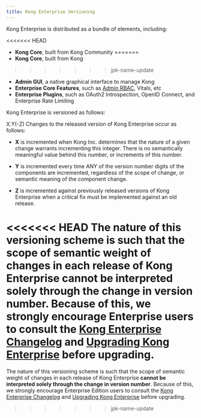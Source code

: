 ```yaml
---
title: Kong Enterprise Versioning
---
```


Kong Enterprise is distributed as a bundle of elements, including:

<<<<<<< HEAD
- **Kong Core**, built from Kong Community
=======
- **Kong Core**, built from Kong
>>>>>>> jpk-name-update
- **Admin GUI**, a native graphical interface to manage Kong
- **Enterprise Core Features**, such as [Admin RBAC](https://support.konghq.com/hc/en-us/articles/115001049953-Setting-Up-Admin-API-RBAC), Vitals, etc
- **Enterprise Plugins**, such as OAuth2 Introspection, OpenID Connect, and Enterprise Rate Limiting

Kong Enterprise is versioned as follows:

X.Y(-Z)
Changes to the released version of Kong Enterprise occur as follows:

- **X** is incremented when Kong Inc. determines that the nature of a given change warrants incrementing this integer. There is no semantically meaningful value behind this number, or increments of this number.

- **Y** is incremented every time ANY of the version number digits of the components are incremented, regardless of the scope of change, or semantic meaning of the component change.

- **Z** is incremented against previously released versions of Kong Enterprise when a critical fix must be implemented against an old release.

<<<<<<< HEAD
The nature of this versioning scheme is such that the scope of semantic weight of changes in each release of Kong Enterprise **cannot be interpreted solely through the change in version number**. Because of this, we strongly encourage Enterprise users to consult the [Kong Enterprise Changelog](/enterprise/latest/changelog) and [Upgrading Kong Enterprise](https://support.konghq.com/hc/en-us/articles/115009693288-Upgrading-Kong) before upgrading.
=======
The nature of this versioning scheme is such that the scope of semantic weight of changes in each release of Kong Enterprise **cannot be interpreted solely through the change in version number**. Because of this, we strongly encourage Enterprise Edition users to consult the [Kong Enterprise Changelog](/enterprise/latest/changelog) and [Upgrading Kong Enterprise](https://support.konghq.com/hc/en-us/articles/115009693288-Upgrading-Kong) before upgrading.
>>>>>>> jpk-name-update
